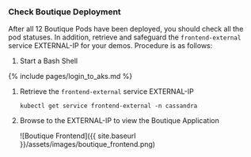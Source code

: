 ### Check Boutique Deployment

After all 12 Boutique Pods have been deployed, you should check all the pod statuses. In addition, retrieve and safeguard the `frontend-external` service EXTERNAL-IP for your demos. Procedure is as follows:

1. Start a Bash Shell

{% include pages/login_to_aks.md %}

1. Retrieve the `frontend-external` service EXTERNAL-IP

    ```
    kubectl get service frontend-external -n cassandra
    ```

1. Browse to the EXTERNAL-IP to view the Boutique Application

    ![Boutique Frontend]({{ site.baseurl }}/assets/images/boutique_frontend.png)